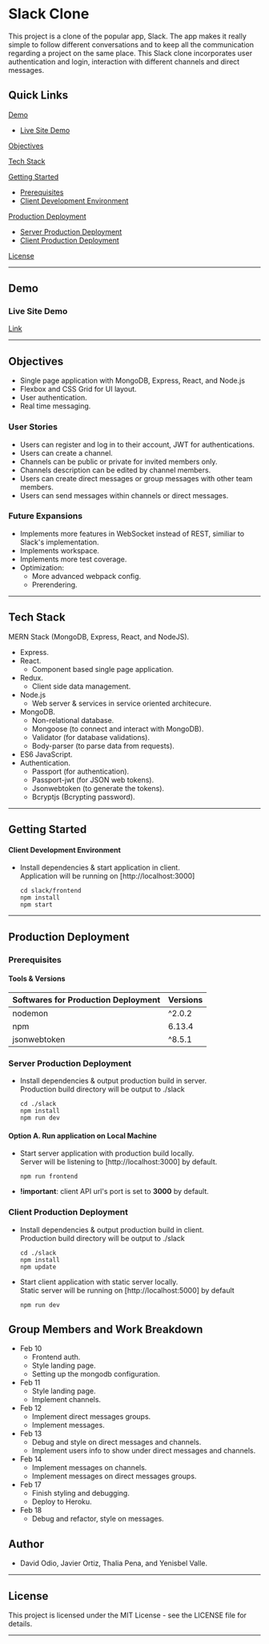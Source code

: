 # Slack Clone

This project is a clone of the popular app, Slack. The app makes it really simple to follow different conversations and to keep all the communication regarding a project on the same place. This Slack clone incorporates user authentication and login, interaction with different channels and direct messages.

## Quick Links

[Demo](#demo)

- [Live Site Demo](#live-site-demo)

[Objectives](#objectives)

[Tech Stack](#tech-stack)


[Getting Started](#getting-started)

- [Prerequisites](#prerequisites)
- [Client Development Environment](#client-development-environment)


[Production Deployment](#production-deployment)

- [Server Production Deployment](#server-production-deployment)
- [Client Production Deployment](#client-production-deployment)


[License](#license)

---

## Demo

### Live Site Demo

[Link](http://slack-duplicate.herokuapp.com/)

---

## Objectives

- Single page application with MongoDB, Express, React, and Node.js
- Flexbox and CSS Grid for UI layout.
- User authentication.
- Real time messaging.

### User Stories

- Users can register and log in to their account, JWT for authentications.
- Users can create a channel.
- Channels can be public or private for invited members only.
- Channels description can be edited by channel members.
- Users can create direct messages or group messages with other team members.
- Users can send messages within channels or direct messages.

### Future Expansions

- Implements more features in WebSocket instead of REST, similiar to Slack's implementation.
- Implements workspace.
- Implements more test coverage.
- Optimization:
  - More advanced webpack config.
  - Prerendering.

---

## Tech Stack
MERN Stack (MongoDB, Express, React, and NodeJS).
- Express.
- React.
  - Component based single page application.
- Redux.
  - Client side data management.
- Node.js
  - Web server & services in service oriented architecure.
- MongoDB.
  - Non-relational database.
  - Mongoose (to connect and interact with MongoDB).
  - Validator (for database validations).
  - Body-parser (to parse data from requests).
- ES6 JavaScript.
- Authentication.
  - Passport (for authentication).
  - Passport-jwt (for JSON web tokens).
  - Jsonwebtoken (to generate the tokens).
  - Bcryptjs (Bcrypting password).

---

## Getting Started

#### Client Development Environment

- Install dependencies & start application in client.  
  Application will be running on [http://localhost:3000]

  ```
  cd slack/frontend
  npm install
  npm start
  ```

---

## Production Deployment

### Prerequisites

#### Tools & Versions

| Softwares for Production Deployment | Versions   |
| ----------------------------------- | ---------- |
| nodemon                             | ^2.0.2     |
| npm                                 | 6.13.4     |
| jsonwebtoken                        | ^8.5.1     |

### Server Production Deployment

- Install dependencies & output production build in server.  
  Production build directory will be output to ./slack

  ```
  cd ./slack
  npm install
  npm run dev
  ```

#### Option A. Run application on Local Machine

- Start server application with production build locally.  
  Server will be listening to [http://localhost:3000] by default.

  ```npm ./slack
  npm run frontend
  ```

- **!important**: client API url's port is set to **3000** by default.


### Client Production Deployment

- Install dependencies & output production build in client.  
  Production build directory will be output to ./slack

  ```
  cd ./slack
  npm install
  npm update
  ```

- Start client application with static server locally.  
  Static server will be running on [http://localhost:5000] by default

  ```npm ./slack
  npm run dev
  ```

## Group Members and Work Breakdown

- Feb 10
  - Frontend auth.
  - Style landing page.
  - Setting up the mongodb configuration. 
- Feb 11
  - Style landing page.
  - Implement channels.
- Feb 12
  - Implement direct messages groups.
  - Implement messages.
- Feb 13
  - Debug and style on direct messages and channels.
  - Implement users info to show under direct messages and channels.
- Feb 14
  - Implement messages on channels.
  - Implement messages on direct messages groups.
- Feb 17
  - Finish styling and debugging.
  - Deploy to Heroku.
- Feb 18
  - Debug and refactor, style on messages.


## Author

- David Odio, Javier Ortiz, Thalia Pena, and Yenisbel Valle.

---

## License

This project is licensed under the MIT License - see the LICENSE file for details.

---
